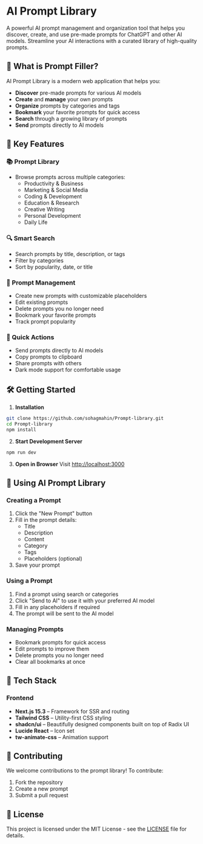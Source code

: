 # AI Prompt Library

A powerful AI prompt management and organization tool that helps you discover, create, and use pre-made prompts for ChatGPT and other AI models. Streamline your AI interactions with a curated library of high-quality prompts.

## 🎯 What is Prompt Filler?

AI Prompt Library is a modern web application that helps you:

- **Discover** pre-made prompts for various AI models
- **Create** and **manage** your own prompts
- **Organize** prompts by categories and tags
- **Bookmark** your favorite prompts for quick access
- **Search** through a growing library of prompts
- **Send** prompts directly to AI models

## 🌟 Key Features

### 📚 Prompt Library

- Browse prompts across multiple categories:
  - Productivity & Business
  - Marketing & Social Media
  - Coding & Development
  - Education & Research
  - Creative Writing
  - Personal Development
  - Daily Life

### 🔍 Smart Search

- Search prompts by title, description, or tags
- Filter by categories
- Sort by popularity, date, or title

### 📝 Prompt Management

- Create new prompts with customizable placeholders
- Edit existing prompts
- Delete prompts you no longer need
- Bookmark your favorite prompts
- Track prompt popularity

### 🚀 Quick Actions

- Send prompts directly to AI models
- Copy prompts to clipboard
- Share prompts with others
- Dark mode support for comfortable usage

## 🛠️ Getting Started

1. **Installation**

```bash
git clone https://github.com/sohagmahin/Prompt-library.git
cd Prompt-library
npm install
```

2. **Start Development Server**

```bash
npm run dev
```

3. **Open in Browser**
   Visit [http://localhost:3000](http://localhost:3000)

## 📱 Using AI Prompt Library

### Creating a Prompt

1. Click the "New Prompt" button
2. Fill in the prompt details:
   - Title
   - Description
   - Content
   - Category
   - Tags
   - Placeholders (optional)
3. Save your prompt

### Using a Prompt

1. Find a prompt using search or categories
2. Click "Send to AI" to use it with your preferred AI model
3. Fill in any placeholders if required
4. The prompt will be sent to the AI model

### Managing Prompts

- Bookmark prompts for quick access
- Edit prompts to improve them
- Delete prompts you no longer need
- Clear all bookmarks at once

## 🧰 Tech Stack

### Frontend

- **Next.js 15.3** – Framework for SSR and routing
- **Tailwind CSS** – Utility-first CSS styling
- **shadcn/ui** – Beautifully designed components built on top of Radix UI
- **Lucide React** – Icon set
- **tw-animate-css** – Animation support

## 🤝 Contributing

We welcome contributions to the prompt library! To contribute:

1. Fork the repository
2. Create a new prompt
3. Submit a pull request

## 📄 License

This project is licensed under the MIT License - see the [LICENSE](LICENSE) file for details.
